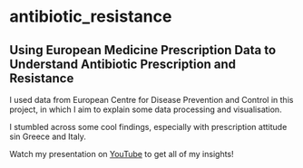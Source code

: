 # antibiotic_resistance
## Using European Medicine Prescription Data to Understand Antibiotic Prescription and Resistance
I used data from European Centre for Disease Prevention and Control in this project, in which I aim to explain some data processing and visualisation.

I stumbled across some cool findings, especially with prescription attitude sin Greece and Italy. 

Watch my presentation on [YouTube]([https://www.youtube.com/watch?v=GFeN9sYhfqk&ab_channel=DataLauratory](https://youtu.be/DtRoZmospHY)https://youtu.be/DtRoZmospHY) to get all of my insights!

